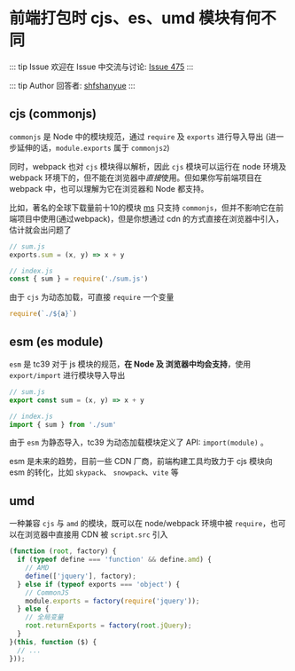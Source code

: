 # 前端打包时 cjs、es、umd 模块有何不同



::: tip Issue 
 欢迎在 Issue 中交流与讨论: [Issue 475](https://github.com/shfshanyue/Daily-Question/issues/475) 
:::

::: tip Author 
回答者: [shfshanyue](https://github.com/shfshanyue) 
:::

## cjs (commonjs)

`commonjs` 是 Node 中的模块规范，通过 `require` 及 `exports` 进行导入导出 (进一步延伸的话，`module.exports` 属于 `commonjs2`)

同时，webpack 也对 `cjs` 模块得以解析，因此 `cjs` 模块可以运行在 node 环境及 webpack 环境下的，但不能在浏览器中*直接*使用。但如果你写前端项目在 webpack 中，也可以理解为它在浏览器和 Node 都支持。

比如，著名的全球下载量前十10的模块 [ms](https://npm.devtool.tech/ms) 只支持 `commonjs`，但并不影响它在前端项目中使用(通过webpack)，但是你想通过 cdn 的方式直接在浏览器中引入，估计就会出问题了

``` js
// sum.js
exports.sum = (x, y) => x + y

// index.js
const { sum } = require('./sum.js')
```

由于 `cjs` 为动态加载，可直接 `require` 一个变量

``` js
require(`./${a}`)
```

## esm (es module)

`esm` 是 tc39 对于 js 模块的规范，**在 Node 及 浏览器中均会支持**，使用 `export/import` 进行模块导入导出

``` js
// sum.js
export const sum = (x, y) => x + y

// index.js
import { sum } from './sum'
```

由于 `esm` 为静态导入，tc39 为动态加载模块定义了 API: `import(module)` 。

esm 是未来的趋势，目前一些 CDN 厂商，前端构建工具均致力于 cjs 模块向 esm 的转化，比如 `skypack`、 `snowpack`、`vite` 等

## umd

一种兼容 `cjs` 与 `amd` 的模块，既可以在 node/webpack 环境中被 `require`，也可以在浏览器中直接用 CDN 被 `script.src` 引入

``` js
(function (root, factory) {
  if (typeof define === 'function' && define.amd) {
    // AMD
    define(['jquery'], factory);
  } else if (typeof exports === 'object') {
    // CommonJS
    module.exports = factory(require('jquery'));
  } else {
    // 全局变量
    root.returnExports = factory(root.jQuery);
  }
}(this, function ($) {
  // ...
}));
```
